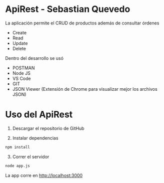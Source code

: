 # ApiRest - Sebastian Quevedo

La aplicación permite el CRUD de productos además de consultar órdenes

- Create
- Read
- Update
- Delete

Dentro del desarrollo se usó

- POSTMAN
- Node JS
- VS Code
- GIT
- JSON Viewer (Extensión de Chrome para visualizar mejor los archivos JSON)

# Uso del ApiRest
1. Descargar el repositorio de GitHub

2. Instalar dependencias

```bash
npm install
```

3. Correr el servidor

```bash
node app.js
```

La app corre en <http://localhost:3000>

